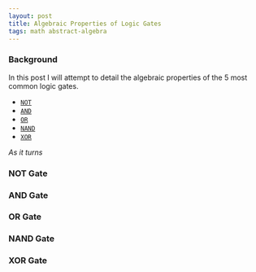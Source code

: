 ```yaml
---
layout: post
title: Algebraic Properties of Logic Gates
tags: math abstract-algebra
---
```

### Background
In this post I will attempt to detail the algebraic properties of the 5 most common logic gates.
* [`NOT`](#not-gate)
* [`AND`](#and-gate)
* [`OR`](#or-gate)
* [`NAND`](#nand-gate)
* [`XOR`](#xor-gate)

*As it turns*

### NOT Gate

### AND Gate

### OR Gate

### NAND Gate

### XOR Gate
